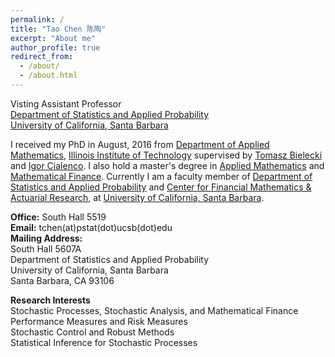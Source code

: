 ```yaml
---
permalink: /
title: "Tao Chen 陈陶"
excerpt: "About me"
author_profile: true
redirect_from: 
  - /about/
  - /about.html
---
```


Visting Assistant Professor  
[Department of Statistics and Applied Probability](http://www.pstat.ucsb.edu)  
[University of California, Santa Barbara](https://www.ucsb.edu)

I received my PhD in August, 2016 from [Department of Applied Mathematics](https://science.iit.edu/applied-mathematics), [Illinois Institute of Technology](https://web.iit.edu/) supervised by [Tomasz Bielecki](http://math.iit.edu/~bielecki/) and [Igor Cialenco](http://www.math.iit.edu/~igor/).
I also hold a master's degree in [Applied Mathematics](https://www.nju.edu.cn/EN/5047/list.htm) and [Mathematical Finance](https://science.iit.edu/mathematical-finance).
Currently I am a faculty member of [Department of Statistics and Applied Probability](http://www.pstat.ucsb.edu) and [Center for Financial Mathematics & Actuarial Research](http://www.pstat.ucsb.edu/cfmar/), at [University of California, Santa Barbara](https://www.ucsb.edu).

**Office:** South Hall 5519  
**Email:** tchen(at)pstat(dot)ucsb(dot)edu  
**Mailing Address:**  
South Hall 5607A  
Department of Statistics and Applied Probability  
University of California, Santa Barbara  
Santa Barbara, CA 93106

**Research Interests**  
Stochastic Processes, Stochastic Analysis, and Mathematical Finance  
Performance Measures and Risk Measures  
Stochastic Control and Robust Methods  
Statistical Inference for Stochastic Processes
